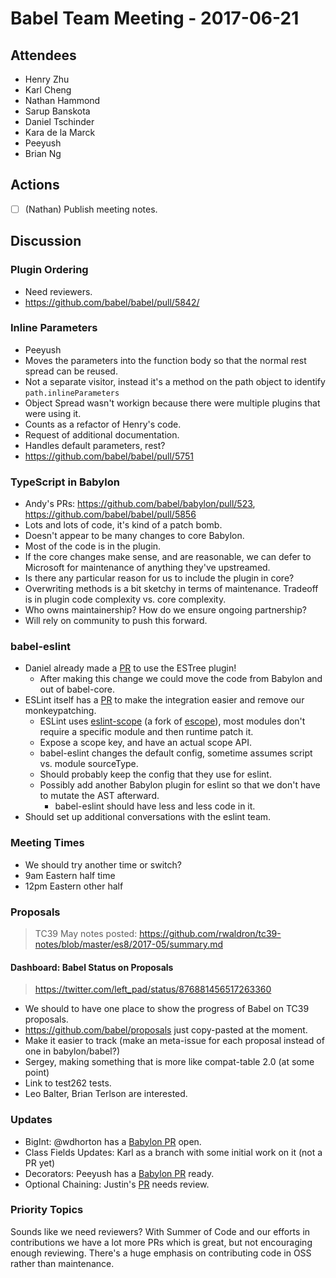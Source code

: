 # Babel Team Meeting - 2017-06-21
   
## Attendees
- Henry Zhu
- Karl Cheng
- Nathan Hammond
- Sarup Banskota
- Daniel Tschinder
- Kara de la Marck
- Peeyush
- Brian Ng
 
## Actions
 
- [ ] (Nathan) Publish meeting notes.
 
## Discussion

### Plugin Ordering

- Need reviewers.
- https://github.com/babel/babel/pull/5842/

### Inline Parameters

- Peeyush
- Moves the parameters into the function body so that the normal rest spread can be reused.
- Not a separate visitor, instead it's a method on the path object to identify `path.inlineParameters`
- Object Spread wasn't workign because there were multiple plugins that were using it.
- Counts as a refactor of Henry's code.
- Request of additional documentation.
- Handles default parameters, rest?
- https://github.com/babel/babel/pull/5751

### TypeScript in Babylon

- Andy's PRs: https://github.com/babel/babylon/pull/523, https://github.com/babel/babel/pull/5856
- Lots and lots of code, it's kind of a patch bomb.
- Doesn't appear to be many changes to core Babylon.
- Most of the code is in the plugin.
- If the core changes make sense, and are reasonable, we can defer to Microsoft for maintenance of anything they've upstreamed.
- Is there any particular reason for us to include the plugin in core?
- Overwriting methods is a bit sketchy in terms of maintenance. Tradeoff is in plugin code complexity vs. core complexity.
- Who owns maintainership? How do we ensure ongoing partnership?
- Will rely on community to push this forward.

### babel-eslint

- Daniel already made a [PR](https://github.com/babel/babel-eslint/pull/489) to use the ESTree plugin!
  - After making this change we could move the code from Babylon and out of babel-core.
- ESLint itself has a [PR](https://github.com/eslint/eslint/pull/8755) to make the integration easier
and remove our monkeypatching.
  - ESLint uses [eslint-scope](https://github.com/eslint/eslint-scope) (a fork of [escope](https://github.com/estools/escope)), most modules don't require a specific module and then runtime patch it.
  - Expose a scope key, and have an actual scope API.
  - babel-eslint changes the default config, sometime assumes script vs. module sourceType.
  - Should probably keep the config that they use for eslint.
  - Possibly add another Babylon plugin for eslint so that we don't have to mutate the AST afterward.
    - babel-eslint should have less and less code in it.
- Should set up additional conversations with the eslint team.

### Meeting Times

- We should try another time or switch?
- 9am Eastern half time
- 12pm Eastern other half

### Proposals

> TC39 May notes posted: https://github.com/rwaldron/tc39-notes/blob/master/es8/2017-05/summary.md

#### Dashboard: Babel Status on Proposals

> https://twitter.com/left_pad/status/876881456517263360

- We should to have one place to show the progress of Babel on TC39 proposals.
- https://github.com/babel/proposals just copy-pasted at the moment.
- Make it easier to track (make an meta-issue for each proposal instead of one in babylon/babel?)
- Sergey, making something that is more like compat-table 2.0 (at some point)
- Link to test262 tests.
- Leo Balter, Brian Terlson are interested.

### Updates

- BigInt: @wdhorton has a [Babylon PR](https://github.com/babel/babylon/pull/588) open.
- Class Fields Updates: Karl as a branch with some initial work on it (not a PR yet)
- Decorators: Peeyush has a [Babylon PR](https://github.com/babel/babylon/pull/587) ready.
- Optional Chaining: Justin's [PR](https://github.com/babel/babel/pull/5813) needs review.

### Priority Topics

Sounds like we need reviewers? With Summer of Code and our efforts in contributions we have a lot more PRs which is great, but not encouraging enough reviewing. There's a huge emphasis on contributing code in OSS rather than maintenance.
